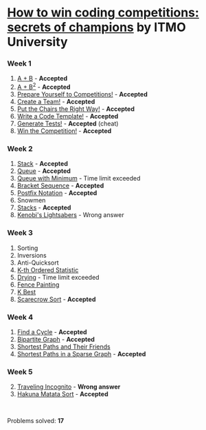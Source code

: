 # [How to win coding competitions: secrets of champions](https://www.edx.org/course/how-win-coding-competitions-secrets-itmox-i2cpx-0) by ITMO University

### Week 1
1. [A + B](https://github.com/kantuni/edX/tree/master/ITMOx/I2CPx/Week%201/A%2BB) - **Accepted**
2. [A + B<sup>2</sup>](https://github.com/kantuni/edX/tree/master/ITMOx/I2CPx/Week%201/A%20%2B%20B2) - **Accepted**
3. [Prepare Yourself to Competitions!](https://github.com/kantuni/edX/tree/master/ITMOx/I2CPx/Week%201/Prepare%20Yourself%20to%20Competitions) - **Accepted**
4. [Create a Team!](https://github.com/kantuni/edX/tree/master/ITMOx/I2CPx/Week%201/Create%20a%20Team) - **Accepted**
5. [Put the Chairs the Right Way!](https://github.com/kantuni/edX/tree/master/ITMOx/I2CPx/Week%201/Put%20the%20Chairs%20the%20Right%20Way) - **Accepted**
6. [Write a Code Template!](https://github.com/kantuni/edX/tree/master/ITMOx/I2CPx/Week%201/Write%20a%20Code%20Template) - **Accepted**
7. [Generate Tests!](https://github.com/kantuni/edX/tree/master/ITMOx/I2CPx/Week%201/Generate%20Tests) - **Accepted** (cheat)
8. [Win the Competition!](https://github.com/kantuni/edX/tree/master/ITMOx/I2CPx/Week%201/Win%20the%20Competition) - **Accepted**

### Week 2
1. [Stack](https://github.com/kantuni/edX/tree/master/ITMOx/I2CPx/Week%202/Stack) - **Accepted**
2. [Queue](https://github.com/kantuni/edX/tree/master/ITMOx/I2CPx/Week%202/Queue) - **Accepted**
3. [Queue with Minimum](https://github.com/kantuni/edX/tree/master/ITMOx/I2CPx/Week%202/Queue%20with%20Minimum) - Time limit exceeded
4. [Bracket Sequence](https://github.com/kantuni/edX/tree/master/ITMOx/I2CPx/Week%202/Bracket%20Sequence) - **Accepted**
5. [Postfix Notation](https://github.com/kantuni/edX/tree/master/ITMOx/I2CPx/Week%202/Postfix%20Notation) - **Accepted**
6. Snowmen
7. [Stacks](https://github.com/kantuni/edX/tree/master/ITMOx/I2CPx/Week%202/Stacks) - **Accepted**
8. [Kenobi's Lightsabers](https://github.com/kantuni/edX/tree/master/ITMOx/I2CPx/Week%202/Kenobis%20Lightsabers) - Wrong answer

### Week 3
1. Sorting
2. Inversions
3. Anti-Quicksort
4. [K-th Ordered Statistic](https://github.com/kantuni/edX/tree/master/ITMOx%20-%20How%20to%20Win%20Coding%20Competitions/Week%203/K-th%20Ordered%20Statistics)
5. [Drying](https://github.com/kantuni/edX/tree/master/ITMOx%20-%20How%20to%20Win%20Coding%20Competitions/Week%203/Drying) - Time limit exceeded
6. [Fence Painting](https://github.com/kantuni/edX/tree/master/ITMOx%20-%20How%20to%20Win%20Coding%20Competitions/Week%203/Fence%20Painting)
7. [K Best](https://github.com/kantuni/edX/tree/master/ITMOx%20-%20How%20to%20Win%20Coding%20Competitions/Week%203/K%20Best)
8. [Scarecrow Sort](https://github.com/kantuni/edX/tree/master/ITMOx%20-%20How%20to%20Win%20Coding%20Competitions/Week%203/Scarecrow%20Sort) - **Accepted**

### Week 4
1. [Find a Cycle](https://github.com/kantuni/edX/tree/master/ITMOx%20-%20How%20to%20Win%20Coding%20Competitions/Week%204/Find%20a%20Cycle) - **Accepted**
2. [Bipartite Graph](https://github.com/kantuni/edX/tree/master/ITMOx%20-%20How%20to%20Win%20Coding%20Competitions/Week%204/Bipartite%20Graph) - **Accepted**
3. [Shortest Paths and Their Friends](https://github.com/kantuni/edX/tree/master/ITMOx%20-%20How%20to%20Win%20Coding%20Competitions/Week%204/Shortest%20Paths%20and%20Their%20Friends)
4. [Shortest Paths in a Sparse Graph](https://github.com/kantuni/edX/tree/master/ITMOx%20-%20How%20to%20Win%20Coding%20Competitions/Week%204/Shortest%20Paths%20in%20a%20Sparse%20Graph) - **Accepted**

### Week 5
2. [Traveling Incognito](https://github.com/kantuni/edX/tree/master/ITMOx%20-%20How%20to%20Win%20Coding%20Competitions/Week%205/Traveling%20Incognito) - **Wrong answer**
8. [Hakuna Matata Sort](https://github.com/kantuni/edX/tree/master/ITMOx%20-%20How%20to%20Win%20Coding%20Competitions/Week%205/Hakuna%20Matata%20Sort) - **Accepted**

<br>

Problems solved: **17**  
